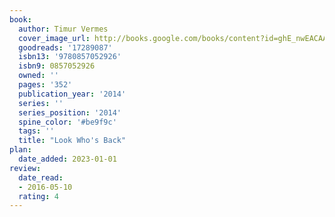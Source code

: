 ```yaml
---
book:
  author: Timur Vermes
  cover_image_url: http://books.google.com/books/content?id=ghE_nwEACAAJ&printsec=frontcover&img=1&zoom=1&source=gbs_api
  goodreads: '17289087'
  isbn13: '9780857052926'
  isbn9: 0857052926
  owned: ''
  pages: '352'
  publication_year: '2014'
  series: ''
  series_position: '2014'
  spine_color: '#be9f9c'
  tags: ''
  title: "Look Who's Back"
plan:
  date_added: 2023-01-01
review:
  date_read:
  - 2016-05-10
  rating: 4
---
```

